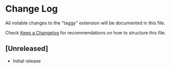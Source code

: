 # Change Log

All notable changes to the "taggy" extension will be documented in this file.

Check [Keep a Changelog](http://keepachangelog.com/) for recommendations on how to structure this file.

## [Unreleased]

- Initial release